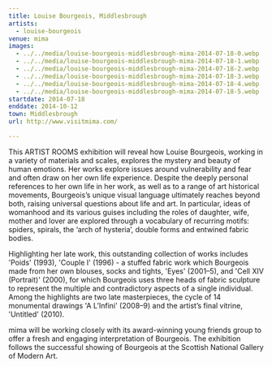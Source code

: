 ```yaml
---
title: Louise Bourgeois, Middlesbrough
artists:
  - louise-bourgeois
venue: mima
images:
  - ../../media/louise-bourgeois-middlesbrough-mima-2014-07-18-0.webp
  - ../../media/louise-bourgeois-middlesbrough-mima-2014-07-18-1.webp
  - ../../media/louise-bourgeois-middlesbrough-mima-2014-07-18-2.webp
  - ../../media/louise-bourgeois-middlesbrough-mima-2014-07-18-3.webp
  - ../../media/louise-bourgeois-middlesbrough-mima-2014-07-18-4.webp
  - ../../media/louise-bourgeois-middlesbrough-mima-2014-07-18-5.webp
startdate: 2014-07-18
enddate: 2014-10-12
town: Middlesbrough
url: http://www.visitmima.com/

---
```


This ARTIST ROOMS exhibition will reveal how Louise Bourgeois, working in a variety of materials and scales, explores the mystery and beauty of human emotions. Her works explore issues around vulnerability and fear and often draw on her own life experience. Despite the deeply personal references to her own life in her work, as well as to a range of art historical movements, Bourgeois’s unique visual language ultimately reaches beyond both, raising universal questions about life and art. In particular, ideas of womanhood and its various guises including the roles of daughter, wife, mother and lover are explored through a vocabulary of recurring motifs: spiders, spirals, the ‘arch of hysteria’, double forms and entwined fabric bodies.

Highlighting her late work, this outstanding collection of works includes 'Poids' (1993), 'Couple I' (1996) - a stuffed fabric work which Bourgeois made from her own blouses, socks and tights, 'Eyes' (2001–5), and 'Cell XIV (Portrait)' (2000), for which Bourgeois uses three heads of fabric sculpture to represent the multiple and contradictory aspects of a single individual. Among the highlights are two late masterpieces, the cycle of 14 monumental drawings 'A L’Infini' (2008–9) and the artist’s final vitrine, 'Untitled' (2010).

mima will be working closely with its award-winning young friends group to offer a fresh and engaging interpretation of Bourgeois. The exhibition follows the successful showing of Bourgeois at the Scottish National Gallery of Modern Art.